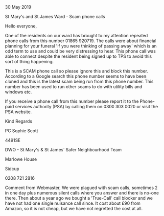 30 May 2019

St Mary's and St James Ward - Scam phone calls

Hello everyone,

One of the residents on our ward has brought to my attention repeated phone calls from this number 01865 920719. The calls were about financial planning for your funeral 'if you were thinking of passing away' which is an odd term to use and could be very distressing to hear. This phone call was able to connect despite the resident being signed up to TPS to avoid this sort of thing happening.

This is a SCAM phone call so please ignore this and block this number. According to a Google search this phone number seems to have been cloned and this is the latest scam being run from this phone number. This number has been used to run other scams to do with utility bills and windows etc.

If you receive a phone call from this number please report it to the Phone-paid services authority (PSA) by calling them on 0300 303 0020 or visit the PSA website.

Kind Regards

PC Sophie Scott

4491SE

DWO - St Mary's & St James' Safer Neighbourhood Team

Marlowe House

Sidcup

0208 721 2816

Comment from Webmaster, We were plagued with scam calls, sometimes 2 in one day plus numerous silent calls where you answer and there is no-one there. Then about a year ago we bought a 'True-Call' call blocker and we have not had one single nuisance call since. It cost about £90 from Amazon, so it is not cheap, but we have not regretted the cost at all.
